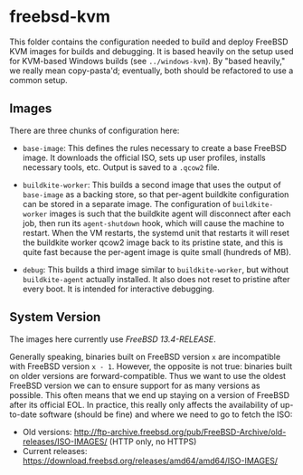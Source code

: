 # freebsd-kvm

This folder contains the configuration needed to build and deploy FreeBSD KVM images for builds and debugging.
It is based heavily on the setup used for KVM-based Windows builds (see `../windows-kvm`).
By "based heavily," we really mean copy-pasta'd; eventually, both should be refactored to use a common setup.

## Images

There are three chunks of configuration here:

- `base-image`: This defines the rules necessary to create a base FreeBSD image.
  It downloads the official ISO, sets up user profiles, installs necessary tools, etc.
  Output is saved to a `.qcow2` file.

- `buildkite-worker`: This builds a second image that uses the output of `base-image` as a backing store, so that per-agent buildkite configuration can be stored in a separate image.
  The configuration of `buildkite-worker` images is such that the buildkite agent will disconnect after each job, then run its `agent-shutdown` hook, which will cause the machine to restart.
  When the VM restarts, the systemd unit that restarts it will reset the buildkite worker qcow2 image back to its pristine state, and this is quite fast because the per-agent image is quite small (hundreds of MB).

- `debug`: This builds a third image similar to `buildkite-worker`, but without `buildkite-agent` actually installed.
  It also does not reset to pristine after every boot.
  It is intended for interactive debugging.

## System Version

The images here currently use *FreeBSD 13.4-RELEASE*.

Generally speaking, binaries built on FreeBSD version `x` are incompatible with FreeBSD version `x - 1`.
However, the opposite is not true: binaries built on older versions are forward-compatible.
Thus we want to use the oldest FreeBSD version we can to ensure support for as many versions as possible.
This often means that we end up staying on a version of FreeBSD after its official EOL.
In practice, this really only affects the availability of up-to-date software (should be fine) and where we need to go to fetch the ISO:

- Old versions: <http://ftp-archive.freebsd.org/pub/FreeBSD-Archive/old-releases/ISO-IMAGES/> (HTTP only, no HTTPS)
- Current releases: <https://download.freebsd.org/releases/amd64/amd64/ISO-IMAGES/>
